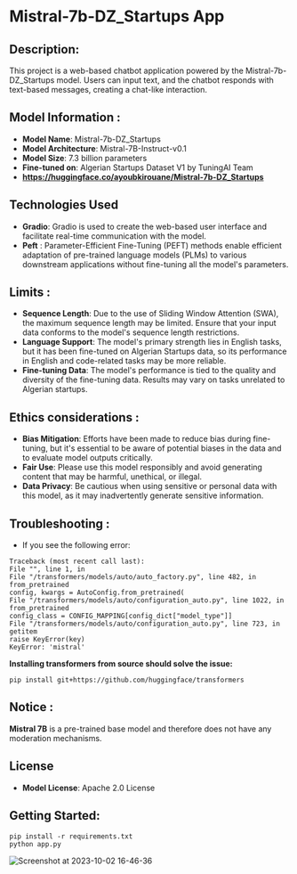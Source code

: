 # Mistral-7b-DZ_Startups App

## Description: 
This project is a web-based chatbot application powered by the Mistral-7b-DZ_Startups model. Users can input text, and the chatbot responds with text-based messages, creating a chat-like interaction.

## Model Information : 
+ **Model Name**: Mistral-7b-DZ_Startups
+ **Model Architecture**: Mistral-7B-Instruct-v0.1
+ **Model Size**: 7.3 billion parameters
+ **Fine-tuned on**: Algerian Startups Dataset V1  by TuningAI Team
+ **https://huggingface.co/ayoubkirouane/Mistral-7b-DZ_Startups**

## Technologies Used
+ **Gradio**: Gradio is used to create the web-based user interface and facilitate real-time communication with the model.
+ **Peft** : Parameter-Efficient Fine-Tuning (PEFT) methods enable efficient adaptation of pre-trained language models (PLMs) to various downstream applications without fine-tuning all the model's parameters.


## Limits : 
+ **Sequence Length**: Due to the use of Sliding Window Attention (SWA), the maximum sequence length may be limited. Ensure that your input data conforms to the model's sequence length restrictions.
+ **Language Support**: The model's primary strength lies in English tasks, but it has been fine-tuned on Algerian Startups data, so its performance in English and code-related tasks may be more reliable.
+ **Fine-tuning Data**: The model's performance is tied to the quality and diversity of the fine-tuning data. Results may vary on tasks unrelated to Algerian startups.


## Ethics considerations : 
+ **Bias Mitigation**: Efforts have been made to reduce bias during fine-tuning, but it's essential to be aware of potential biases in the data and to evaluate model outputs critically.
+ **Fair Use**: Please use this model responsibly and avoid generating content that may be harmful, unethical, or illegal.
+ **Data Privacy**: Be cautious when using sensitive or personal data with this model, as it may inadvertently generate sensitive information.

## Troubleshooting : 

+ If you see the following error:
```
Traceback (most recent call last):
File "", line 1, in
File "/transformers/models/auto/auto_factory.py", line 482, in from_pretrained
config, kwargs = AutoConfig.from_pretrained(
File "/transformers/models/auto/configuration_auto.py", line 1022, in from_pretrained
config_class = CONFIG_MAPPING[config_dict["model_type"]]
File "/transformers/models/auto/configuration_auto.py", line 723, in getitem
raise KeyError(key)
KeyError: 'mistral'
```

**Installing transformers from source should solve the issue:**

```
pip install git+https://github.com/huggingface/transformers
```


## Notice : 

**Mistral 7B** is a pre-trained base model and therefore does not have any moderation mechanisms.

## License
+ **Model License**: Apache 2.0 License

## Getting Started: 

```
pip install -r requirements.txt
python app.py
```
![Screenshot at 2023-10-02 16-46-36](https://github.com/Kirouane-Ayoub/Mistral-7b-DZ_Startups-App/assets/99510125/d6ee3ea2-e8a4-4dd2-8812-202ae2bed5fc)

